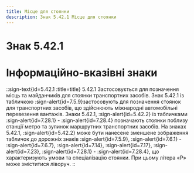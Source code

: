 ```yaml
---
title: Місце для стоянки
description: Знак 5.42.1 Місце для стоянки
---
```

# Знак 5.42.1
# Інформаційно-вказівні знаки
::sign-text{id=5.42.1 :title=title}
5.42.1 Застосовується для позначення місць та майданчиків для стоянки транспортних засобів.
Знак 5.42.1 із табличкою :sign-alert{id=7.5.9}застосовують для позначення стоянок для транспортних засобів, що здійснюють міжнародні автомобільні перевезення вантажів.
Знаки 5.42.1, :sign-alert{id=5.42.2} із табличками :sign-alert{id=7.28.1} - :sign-alert{id=7.28.4} позначають стоянки поблизу станції метро та зупинок маршрутних транспортних засобів.
На знаках 5.42.1, :sign-alert{id=5.42.2} може бути нанесене зменшене зображення табличок до дорожніх знаків :sign-alert{id=7.5.9}, :sign-alert{id=7.6.1} - :sign-alert{id=7.6.7}, :sign-alert{id=7.14}, :sign-alert{id=7.17}, :sign-alert{id=7.23}, :sign-alert{id=7.28.1} - :sign-alert{id=7.28.4}, що характеризують умови та спеціалізацію стоянки. При цьому літера «Р» може зміститися ліворуч.
::